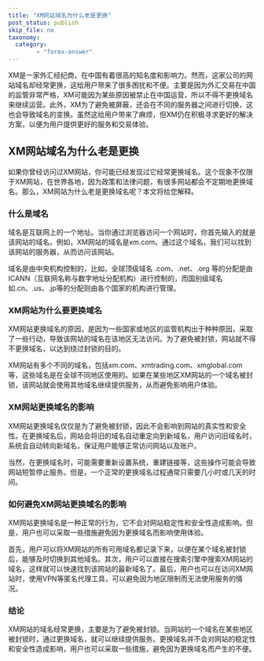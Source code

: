 ```yaml
---
title: "XM网站域名为什么老是更换"
post_status: publish
skip_file: no
taxonomy:
  category:
        - "forex-answer"
---
```


XM是一家外汇经纪商，在中国有着很高的知名度和影响力。然而，这家公司的网站域名却经常更换，这给用户带来了很多困扰和不便。主要是因为外汇交易在中国的监管非常严格，XM可能因为某些原因被禁止在中国运营，所以不得不更换域名来继续运营。此外，XM为了避免被屏蔽，还会在不同的服务器之间进行切换，这也会导致域名的变换。虽然这给用户带来了麻烦，但XM仍在积极寻求更好的解决方案，以便为用户提供更好的服务和交易体验。

## XM网站域名为什么老是更换

如果你曾经访问过XM网站，你可能已经发现过它经常更换域名。这个现象不仅限于XM网站，在世界各地，因为政策和法律问题，有很多网站都会不定期地更换域名。那么，XM网站为什么老是更换域名呢？本文将给您解释。

### 什么是域名

域名是互联网上的一个地址。当你通过浏览器访问一个网站时，你首先输入的就是该网站的域名。例如，XM网站的域名是xm.com。通过这个域名，我们可以找到该网站的服务器，从而访问该网站。

域名是由中央机构控制的，比如，全球顶级域名 .com、.net、.org 等的分配是由ICANN（互联网名称与数字地址分配机构）进行控制的，而国别级域名如.cn、.us、.jp等的分配则由各个国家的机构进行管理。

### XM网站为什么要更换域名

XM网站更换域名的原因，是因为一些国家或地区的监管机构出于种种原因，采取了一些行动，导致该网站的域名在该地区无法访问。为了避免被封锁，网站就不得不更换域名，以达到绕过封锁的目的。

XM网站有多个不同的域名，包括xm.com、xmtrading.com、xmglobal.com等，这些域名是在全球不同地区使用的。如果在某些地区XM网站的一个域名被封锁，该网站就会使用其他域名继续提供服务，从而避免影响用户体验。

### XM网站更换域名的影响

XM网站更换域名仅仅是为了避免被封锁，因此不会影响到网站的真实性和安全性。在更换域名后，网站会将旧的域名自动重定向到新域名，用户访问旧域名时，系统会自动转向新域名，保证用户能够正常访问网站以及账户。

当然，在更换域名时，可能需要重新设置系统，重建链接等，这些操作可能会导致网站短暂停止服务。但是，一个正常的更换域名过程通常只需要几小时或几天的时间。

### 如何避免XM网站更换域名的影响

XM网站更换域名是一种正常的行为，它不会对网站稳定性和安全性造成影响。但是，用户也可以采取一些措施避免因为更换域名而影响使用体验。

首先，用户可以将XM网站的所有可用域名都记录下来，以便在某个域名被封锁后，能够及时切换到其他域名。其次，用户可以直接在搜索引擎中搜索XM网站的域名，这样就可以快速找到该网站的最新域名了。最后，用户也可以在访问XM网站时，使用VPN等匿名代理工具，可以避免因为地区限制而无法使用服务的情况。

### 结论

XM网站的域名经常更换，主要是为了避免被封锁。当网站的一个域名在某些地区被封锁时，通过更换域名，就可以继续提供服务。更换域名并不会对网站的稳定性和安全性造成影响，用户也可以采取一些措施，避免因为更换域名而产生的不便。


